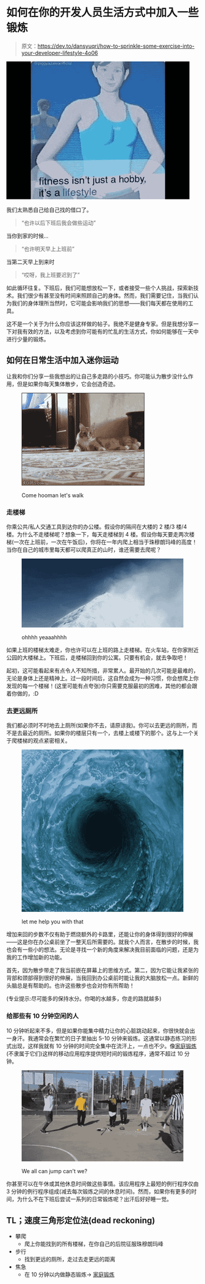 # 如何在你的开发人员生活方式中加入一些锻炼

> 原文：<https://dev.to/dansyuqri/how-to-sprinkle-some-exercise-into-your-developer-lifestyle-4o06>

[![Alt text of image](img/8dece62d11ce7579e6893e255c840a93.png)](https://res.cloudinary.com/practicaldev/image/fetch/s--jAo4mYWU--/c_limit%2Cf_auto%2Cfl_progressive%2Cq_auto%2Cw_880/https://i.ytimg.com/vi/w7MrzeSg-k0/hqdefault.jpg)

我们太熟悉自己给自己找的借口了。

> “也许以后下班后我会做些运动”

当你到家的时候...

> “也许明天早上上班前”

当第二天早上到来时

> “哎呀，我上班要迟到了”

如此循环往复。下班后，我们可能想放松一下，或者接受一些个人挑战，探索新技术。我们很少有甚至没有时间来照顾自己的身体。然而，我们需要记住，当我们认为我们的身体理所当然时，它可能会影响我们的思想——我们每天都在使用的工具。

这不是一个关于为什么你应该这样做的帖子。我绝不是健身专家。但是我想分享一下对我有效的方法，以及考虑到你可能有的忙乱的生活方式，你如何能够在一天中进行少量的锻炼。

## 如何在日常生活中加入迷你运动

让我和你们分享一些我想出的让自己多走路的小技巧。你可能认为散步没什么作用，但是如果你每天集体散步，它会创造奇迹。

<figure>

[![walk](img/7b60d699c75e60a51502d5caa82b9a1e.png)](https://i.giphy.com/media/DeidU9jiZ62ys/giphy.gif)

<figcaption>Come hooman let's walk</figcaption>

</figure>

### 走楼梯

你乘公共/私人交通工具到达你的办公楼。假设你的隔间在大楼的 2 楼/3 楼/4 楼。为什么不走楼梯呢？想象一下，每天走楼梯到 4 楼。假设你每天要走两次楼梯(一次在上班前，一次在午饭后)，你将在一年内爬上相当于珠穆朗玛峰的高度！当你在自己的城市里每天都可以爬真正的山时，谁还需要去爬呢？

<figure>

[![conquer](img/af5aa189b6b0852661504672788a736e.png)](https://i.giphy.com/media/SaqRhlVBSqFUs/giphy.gif)

<figcaption>ohhhh yeaaahhhh</figcaption>

</figure>

如果上班的楼梯太难走，你也许可以在上班的路上走楼梯。在火车站，在你家附近公园的大楼梯上。下班后，走楼梯回到你的公寓。只要有机会，就去争取吧！

起初，这可能看起来有点令人不知所措，非常累人。最开始的几次可能是最难的，无论是身体上还是精神上。过一段时间后，这自然会成为一种习惯，你会想爬上你发现的每一个楼梯！(这里可能有点夸张)你只需要克服最初的困难，其他的都会跟着你做的，:D

### 去更远厕所

我们都必须时不时地去上厕所(如果你不去，请原谅我)。你可以去更远的厕所，而不是去最近的厕所。如果你的楼层只有一个，去楼上或楼下的那个。这与上一个关于爬楼梯的观点紧密相关。

<figure>

[![shhhh](img/2dac435cdd076e004490fddce284375a.png)](https://i.giphy.com/media/uWXDBmVYdByWreOuRs/giphy.gif)

<figcaption>let me help you with that</figcaption>

</figure>

增加来回的步数不仅有助于燃烧额外的卡路里，还能让你的身体得到很好的伸展——这是你在办公桌前坐了一整天后所需要的。就我个人而言，在散步的时候，我也会有一些小的想法。无论是寻找一个新的角度来解决我目前面临的问题，还是为我的工作增加新的功能。

首先，因为散步带走了我当前嵌在屏幕上的思维方式。第二，因为它能让我紧张的背部和颈部得到很好的伸展，当我回到办公桌前时能让我的大脑放松一点。新鲜的头脑总是有帮助的。也许这些散步也会对你有所帮助！

(专业提示:尽可能多的保持水分。你喝的水越多，你走的路就越多)

### 给那些有 10 分钟空闲的人

10 分钟听起来不多，但是如果你能集中精力让你的心脏跳动起来，你很快就会出一身汗。我通常会在繁忙的日子里抽出 5-10 分钟来锻炼。这通常以静态练习的形式出现，这样我就有 10 分钟的时间完全集中在流汗上，一点也不少。像[家庭锻炼](https://play.google.com/store/apps/details?id=homeworkout.homeworkouts.noequipment&hl=en_SG)(不隶属于它们)这样的移动应用程序提供短时间的锻炼程序，通常不超过 10 分钟。

<figure>

[![jump](img/5118f60d888f3dc8621c3d8b767bb3ad.png)](https://i.giphy.com/media/QKAB0NihndIw8GtXKE/giphy.gif)

<figcaption>We all can jump can't we?</figcaption>

</figure>

你甚至可以在午休或其他休息时间做这些事情。该应用程序上最短的例行程序仅由 3 分钟的例行程序组成(减去每次锻炼之间的休息时间)。然而，如果你有更多的时间，为什么不在下班后尝试一系列的日常锻炼呢？出汗后好好睡一觉。

## TL；速度三角形定位法(dead reckoning)

*   攀爬
    *   爬上你能找到的所有楼梯，在你自己的后院征服珠穆朗玛峰
*   步行
    *   找到更远的厕所，走过去走更远的距离
*   焦急
    *   在 10 分钟以内做静态锻炼-> [家庭锻炼](https://play.google.com/store/apps/details?id=homeworkout.homeworkouts.noequipment&hl=en_SG)
